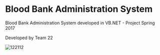 # Blood Bank Administration System 
Blood Bank Administration System developed in VB.NET - Project Spring 2017

Developed by Team 22

![122112](https://cloud.githubusercontent.com/assets/25833275/24692839/225a5744-19db-11e7-964e-042db6cfbb56.JPG)
